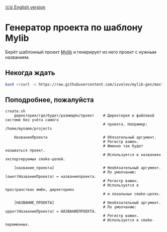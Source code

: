 [:uk: English version](README.en.md)

Генератор проекта по шаблону Mylib
==================================

Берёт шаблонный проект [Mylib](https://github.com/izvolov/mylib) и генерирует из него проект с нужным названием.

Некогда ждать
-------------

```bash
bash <(curl -s https://raw.githubusercontent.com/izvolov/mylib-gen/master/create.sh) path/to/project/directory MyFavouriteLibraryName
```

Поподробнее, пожалуйста
-----------------------

```
create.sh
    директория/где/будет/размещён/проект    # Директория в файловой системе без учёта самого
                                            # проекта. Например: /home/myname/projects

    НазваниеПроекта                         # Обязательный аргумент.
                                            # Регистр важен.
                                            # Именно так будет называться проект.
                                            # Используется в названиях экспортируемых cmake-целей.

    [название_проекта]                      # Необязательный аргумент.
                                            # По умолчанию: lower(НазваниеПроекта) = названиепроекта.
                                            # Регистр важен.
                                            # Используется в пространствах имён, директориях
                                            # и локальных cmake-целях.

    [НАЗВАНИЕ_ПРОЕКТА]                      # Необязательный аргумент.
                                            # По умолчанию: upper(НазваниеПроекта) = НАЗВАНИЕПРОЕКТА.
                                            # Регистр важен.
                                            # Используется в cmake-переменных.
````